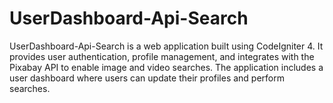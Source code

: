 # UserDashboard-Api-Search
UserDashboard-Api-Search is a web application built using CodeIgniter 4. It provides user authentication, profile management, and integrates with the Pixabay API to enable image and video searches. The application includes a user dashboard where users can update their profiles and perform searches.
